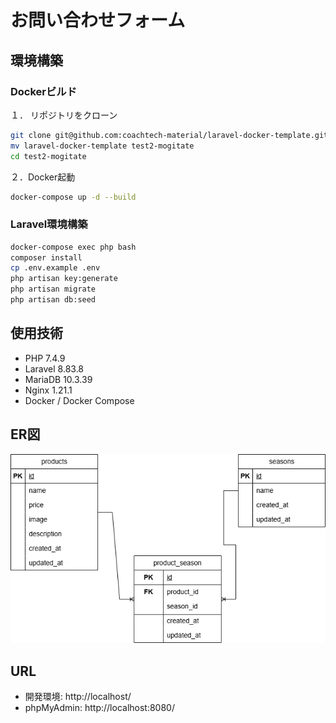 # お問い合わせフォーム

## 環境構築

### Dockerビルド

１． リポジトリをクローン

```bash
git clone git@github.com:coachtech-material/laravel-docker-template.git
mv laravel-docker-template test2-mogitate
cd test2-mogitate
```

２．Docker起動

```bash
docker-compose up -d --build
```

### Laravel環境構築

```bash
docker-compose exec php bash
composer install
cp .env.example .env
php artisan key:generate
php artisan migrate
php artisan db:seed
```

## 使用技術

- PHP 7.4.9
- Laravel 8.83.8
- MariaDB 10.3.39
- Nginx 1.21.1
- Docker / Docker Compose

## ER図
![ER図](./public/images/test2-mogitate.drawio.png)

## URL
- 開発環境: http://localhost/
- phpMyAdmin: http://localhost:8080/
